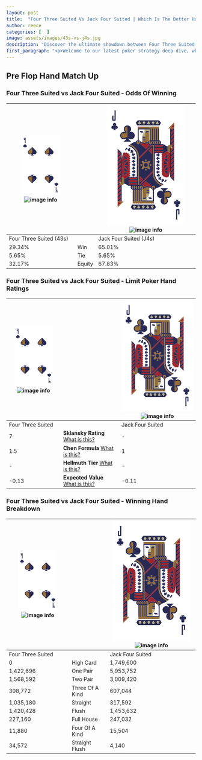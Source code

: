 ```yaml
---
layout: post
title:  "Four Three Suited Vs Jack Four Suited | Which Is The Better Hand In Poker? A Complete Guide"
author: reece
categories: [  ]
image: assets/images/43s-vs-j4s.jpg
description: "Discover the ultimate showdown between Four Three Suited and Jack Four Suited in poker! Uncover the odds, strategies, and scenarios where one hand triumphs over the other. Get ready to up your poker game with this thrilling analysis."
first_paragraph: "<p>Welcome to our latest poker strategy deep dive, where we're pitting two distinct hands against each other in a high-stakes showdown: Four Three Suited vs Jack Four Suited.</p><p>In the dynamic world of poker, every decision counts, and knowing which hand holds the upper hand is key to your success at the table.</p><p>In this article, we'll dissect these two hands, explore the scenarios where one dominates the other, and equip you with the knowledge to make strategic choices that can tip the odds in your favor.</p><p>Get ready to unravel the intriguing dynamics of these poker hands and elevate your game to new heights.</p>"
---
```




[comment]: # (sp0)

## Pre Flop Hand Match Up

<div class="table hand-ratings" markdown="1"> 



### Four Three Suited vs Jack Four Suited - Odds Of Winning


    
| ![image info](assets/images/hand1/4.png) ![image info](assets/images/hand1/3s.png) |  | ![image info](assets/images/hand2/J.png) ![image info](assets/images/hand2/4s.png) |
| -------- | -------- | -------- |
| Four Three Suited (43s) |  | Jack Four Suited (J4s) |
| 29.34% | Win | 65.01% |
| 5.65% | Tie | 5.65% |
| 32.17% | Equity | 67.83% |




[comment]: # (sp1)



### Four Three Suited vs Jack Four Suited - Limit Poker Hand Ratings


    
| ![image info](assets/images/hand1/4.png) ![image info](assets/images/hand1/3s.png) |  | ![image info](assets/images/hand2/J.png) ![image info](assets/images/hand2/4s.png) |
| -------- | -------- | -------- |
| Four Three Suited |  | Jack Four Suited |
| 7 | **Sklansky Rating** [What is this?](/sklansky-rating-explained) | - |
| 1.5 | **Chen Formula** [What is this?](/chen-formula-explained) | 1 |
| - | **Hellmuth Tier** [What is this?](/Hellmuth-tier-explained) | - |
| -0.13 | **Expected Value** [What is this?](/expected-value-explained) | -0.11 |




[comment]: # (sp2)



### Four Three Suited vs Jack Four Suited - Winning Hand Breakdown


    
| ![image info](assets/images/hand1/4.png) ![image info](assets/images/hand1/3s.png) |  | ![image info](assets/images/hand2/J.png) ![image info](assets/images/hand2/4s.png) |
| -------- | -------- | -------- |
| Four Three Suited |  | Jack Four Suited |
| 0 | High Card | 1,749,600 |
| 1,422,696 | One Pair | 5,953,752 |
| 1,568,592 | Two Pair | 3,009,420 |
| 308,772 | Three Of A Kind | 607,044 |
| 1,035,180 | Straight | 317,592 |
| 1,420,428 | Flush | 1,453,632 |
| 227,160 | Full House | 247,032 |
| 11,880 | Four Of A Kind | 15,504 |
| 34,572 | Straight Flush | 4,140 |




[comment]: # (sp3)



</div>

[comment]: # (sp4)



[comment]: # (sp5)

